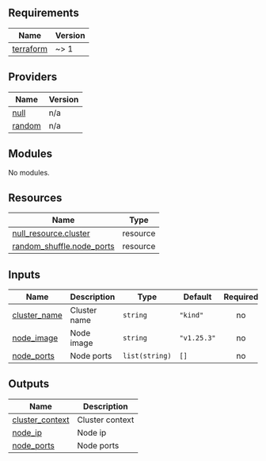<!-- BEGIN_TF_DOCS -->
## Requirements

| Name | Version |
|------|---------|
| <a name="requirement_terraform"></a> [terraform](#requirement\_terraform) | ~> 1 |

## Providers

| Name | Version |
|------|---------|
| <a name="provider_null"></a> [null](#provider\_null) | n/a |
| <a name="provider_random"></a> [random](#provider\_random) | n/a |

## Modules

No modules.

## Resources

| Name | Type |
|------|------|
| [null_resource.cluster](https://registry.terraform.io/providers/hashicorp/null/latest/docs/resources/resource) | resource |
| [random_shuffle.node_ports](https://registry.terraform.io/providers/hashicorp/random/latest/docs/resources/shuffle) | resource |

## Inputs

| Name | Description | Type | Default | Required |
|------|-------------|------|---------|:--------:|
| <a name="input_cluster_name"></a> [cluster\_name](#input\_cluster\_name) | Cluster name | `string` | `"kind"` | no |
| <a name="input_node_image"></a> [node\_image](#input\_node\_image) | Node image | `string` | `"v1.25.3"` | no |
| <a name="input_node_ports"></a> [node\_ports](#input\_node\_ports) | Node ports | `list(string)` | `[]` | no |

## Outputs

| Name | Description |
|------|-------------|
| <a name="output_cluster_context"></a> [cluster\_context](#output\_cluster\_context) | Cluster context |
| <a name="output_node_ip"></a> [node\_ip](#output\_node\_ip) | Node ip |
| <a name="output_node_ports"></a> [node\_ports](#output\_node\_ports) | Node ports |
<!-- END_TF_DOCS -->